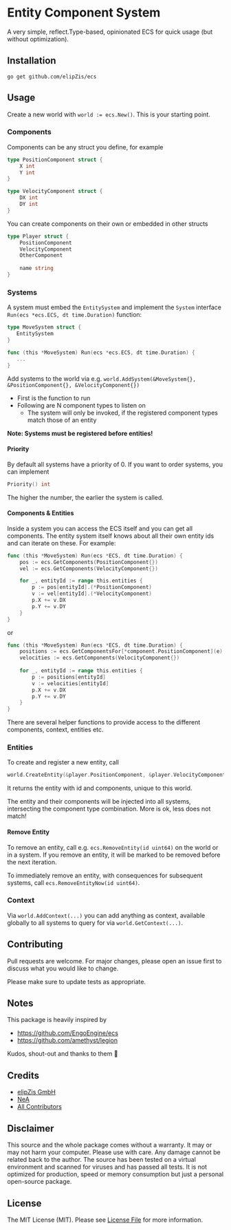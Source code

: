 # Entity Component System

A very simple, reflect.Type-based, opinionated ECS for quick usage (but without optimization).

## Installation

`go get github.com/elipZis/ecs`

## Usage

Create a new world with `world := ecs.New()`. This is your starting point.

### Components

Components can be any struct you define, for example

```go
type PositionComponent struct {
    X int
    Y int
}

type VelocityComponent struct {
    DX int
    DY int
}
```

You can create components on their own or embedded in other structs

```go
type Player struct {
    PositionComponent
    VelocityComponent
    OtherComponent
    
    name string
}
```

### Systems

A system must embed the `EntitySystem` and implement the `System` interface `Run(ecs *ecs.ECS, dt time.Duration)` function:

```go
type MoveSystem struct {
   EntitySystem
}

func (this *MoveSystem) Run(ecs *ecs.ECS, dt time.Duration) {
   ...
}

```

Add systems to the world via e.g. `world.AddSystem(&MoveSystem{}, &PositionComponent{}, &VelocityComponent{})`

* First is the function to run
* Following are N component types to listen on
  * The system will only be invoked, if the registered component types match those of an entity

**Note: Systems must be registered before entities!**

#### Priority

By default all systems have a priority of 0. 
If you want to order systems, you can implement

```go
Priority() int
```

The higher the number, the earlier the system is called.

#### Components & Entities

Inside a system you can access the ECS itself and you can get all components. 
The entity system itself knows about all their own entity ids and can iterate on these. For example:

```go
func (this *MoveSystem) Run(ecs *ECS, dt time.Duration) {
	pos := ecs.GetComponents(PositionComponent{})
	vel := ecs.GetComponents(VelocityComponent{})

	for _, entityId := range this.entities {
		p := pos[entityId].(*PositionComponent)
		v := vel[entityId].(*VelocityComponent)
		p.X += v.DX
		p.Y += v.DY
	}
}
```

or

```go
func (this *MoveSystem) Run(ecs *ECS, dt time.Duration) {
    positions := ecs.GetComponentsFor[*component.PositionComponent](e)
    velocities := ecs.GetComponents(VelocityComponent{})
    
    for _, entityId := range this.entities {
        p := positions[entityId]
        v := velocities[entityId]
        p.X += v.DX
        p.Y += v.DY
    }
}
```

There are several helper functions to provide access to the different components, context, entities etc.

### Entities

To create and register a new entity, call 

```go
world.CreateEntity(&player.PositionComponent, &player.VelocityComponent, &player.OtherComponent)
```

It returns the entity with id and components, unique to this world.

The entity and their components will be injected into all systems, intersecting the component type combination. More is ok, less does not match!

#### Remove Entity

To remove an entity, call e.g. `ecs.RemoveEntity(id uint64)` on the world or in a system.
If you remove an entity, it will be marked to be removed before the next iteration.

To immediately remove an entity, with consequences for subsequent systems, call `ecs.RemoveEntityNow(id uint64)`.

### Context

Via `world.AddContext(...)` you can add anything as context, available globally to all systems to query for via `world.GetContext(...)`.

## Contributing

Pull requests are welcome. For major changes, please open an issue first
to discuss what you would like to change.

Please make sure to update tests as appropriate.

## Notes

This package is heavily inspired by

- https://github.com/EngoEngine/ecs
- https://github.com/amethyst/legion

Kudos, shout-out and thanks to them 🙏

## Credits

- [elipZis GmbH](https://elipZis.com)
- [NeA](https://github.com/nea)
- [All Contributors](https://github.com/elipZis/laravel-cacheable-model/contributors)

## Disclaimer

This source and the whole package comes without a warranty. It may or may not harm your computer. Please use with care. 
Any damage cannot be related back to the author. The source has been tested on a virtual environment and scanned for viruses and has passed all tests.
It is not optimized for production, speed or memory consumption but just a personal open-source package.

## License

The MIT License (MIT). Please see [License File](LICENSE.md) for more information.